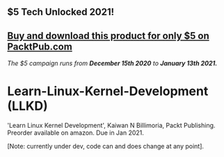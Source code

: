 ## $5 Tech Unlocked 2021!
[Buy and download this product for only $5 on PacktPub.com](https://www.packtpub.com/)
-----
*The $5 campaign         runs from __December 15th 2020__ to __January 13th 2021.__*

# Learn-Linux-Kernel-Development (LLKD)

'Learn Linux Kernel Development', Kaiwan N Billimoria, Packt Publishing.
Preorder available on amazon.
Due in Jan 2021.

[Note: currently under dev, code can and does change at any point].
